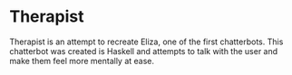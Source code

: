 # Therapist
Therapist is an attempt to recreate Eliza, one of the first chatterbots.
This chatterbot was created is Haskell and attempts to talk with the user and make them feel more mentally at ease.

